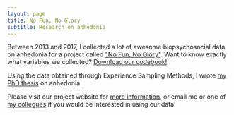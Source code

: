 ```yaml
---
layout: page
title: No Fun, No Glory
subtitle: Research on anhedonia
---
```



Between 2013 and 2017, I collected a lot of awesome biopsychosocial data on anhedonia for a project called ["No Fun, No Glory"](https://nofunnoglory.nl/en). Want to know exactly what variables we collected? [Download our codebook!](https://osf.io/z4py5/)

Using the data obtained through Experience Sampling Methods, I wrote [my PhD thesis](https://docs.wixstatic.com/ugd/c22377_f6d9d466111c42e8a75ce6c4cbced4a7.pdf) on anhedonia.

Please visit our project website for [more information](http://nofunnoglory.nl/en/), 
or email me or one of [my collegues](https://nofunnoglory.nl/en/research-group) if you would be interested in using our data!

